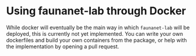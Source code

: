 # Using faunanet-lab through Docker 
While docker will eventually be the main way in which `faunanet-lab` will be deployed, this is currently not yet implemented. You can write your own dockerfiles and build your own containers from the package, or help with the implementation by opening a pull request. 